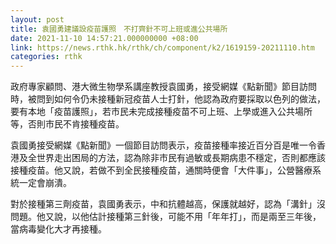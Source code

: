 ```yaml
---
layout: post
title: 袁國勇建議設疫苗護照　不打齊針不可上班或進公共場所
date: 2021-11-10 14:57:21.000000000 +08:00
link: https://news.rthk.hk/rthk/ch/component/k2/1619159-20211110.htm
categories: rthk
---
```


政府專家顧問、港大微生物學系講座教授袁國勇，接受網媒《點新聞》節目訪問時，被問到如何令仍未接種新冠疫苗人士打針，他認為政府要採取以色列的做法，要有本地「疫苗護照」，若市民未完成接種疫苗不可上班、上學或進入公共場所等，否則市民不肯接種疫苗。

袁國勇接受網媒《點新聞》一個節目訪問表示，疫苗接種率接近百分百是唯一令香港及全世界走出困局的方法，認為除非市民有過敏或長期病患不穩定，否則都應該接種疫苗。他又說，若做不到全民接種疫苗，通關時便會「大件事」，公營醫療系統一定會崩潰。

對於接種第三劑疫苗，袁國勇表示，中和抗體越高，保護就越好，認為「溝針」沒問題。他又說，以他估計接種第三針後，可能不用「年年打」，而是兩至三年後，當病毒變化大才再接種。
